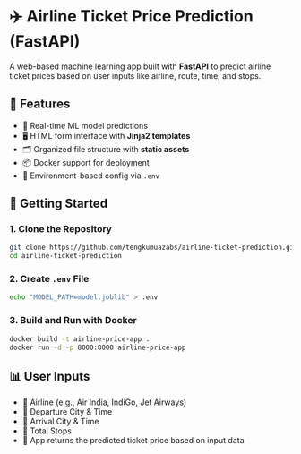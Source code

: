 # ✈️ Airline Ticket Price Prediction (FastAPI)

A web-based machine learning app built with **FastAPI** to predict airline ticket prices based on user inputs like airline, route, time, and stops.

## 🔧 Features

- 🧠 Real-time ML model predictions  
- 🖥️ HTML form interface with **Jinja2 templates**  
- 🗂️ Organized file structure with **static assets**  
- 📦 Docker support for deployment  
- 🔐 Environment-based config via `.env`  

## 🚀 Getting Started

### 1. Clone the Repository

```bash
git clone https://github.com/tengkumuazabs/airline-ticket-prediction.git
cd airline-ticket-prediction
```
### 2. Create `.env` File
```bash
echo "MODEL_PATH=model.joblib" > .env
```

### 3. Build and Run with Docker
```bash
docker build -t airline-price-app .
docker run -d -p 8000:8000 airline-price-app
```

## 📊 User Inputs
- 📝 Airline (e.g., Air India, IndiGo, Jet Airways)
- 📝 Departure City & Time
- 📝 Arrival City & Time
- 📝 Total Stops
- 📝 App returns the predicted ticket price based on input data


